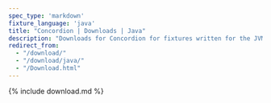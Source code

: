 ```yaml
---
spec_type: 'markdown'
fixture_language: 'java'
title: "Concordion | Downloads | Java"
description: "Downloads for Concordion for fixtures written for the JVM in Java or related languages such as Groovy."
redirect_from: 
  - "/download/"
  - "/download/java/"
  - "/Download.html"
---
```


{% include download.md %}
